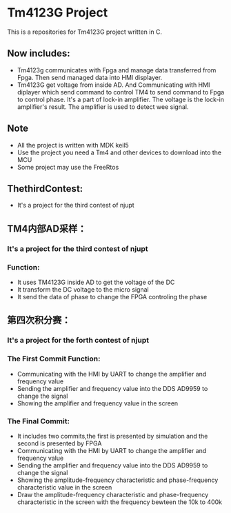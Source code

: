 ﻿# Tm4123G Project
This is a repositories for Tm4123G project written in C.
## Now includes:
* Tm4123g communicates with Fpga and manage data transferred from Fpga. Then send managed data into HMI displayer.
*  Tm4123G get voltage from inside AD. And Communicating with HMI diplayer which send command to control TM4 to send command to Fpga to control phase. It's a part of lock-in amplifier. The voltage is the lock-in amplifier's result. The amplifier is used to detect wee signal.
## Note
*  All the project is written with MDK keil5
* Use the project you need a Tm4 and other devices to download into the MCU
* Some project may use the FreeRtos 

## ThethirdContest:
* It's a project for the third contest of njupt

## TM4内部AD采样：
### It's a project for the third contest of njupt
### Function:
* It uses TM4123G inside AD to get the voltage of the DC
* It transform the DC voltage to the micro signal
* It send the data of phase to change the FPGA controling the phase

## 第四次积分赛：
### It's a project for the forth contest of njupt
### The First Commit Function:
* Communicating with the HMI by UART to change the amplifier and frequency value
* Sending the amplifier and frequency value into the DDS AD9959 to change the signal
* Showing the amplifier and frequency value in the screen
### The Final Commit:
* It includes two commits,the first is presented by simulation and the second is presented by FPGA
* Communicating with the HMI by UART to change the amplifier and frequency value
* Sending the amplifier and frequency value into the DDS AD9959 to change the signal
* Showing the  amplitude-frequency characteristic and phase-frequency characteristic value in the screen
* Draw the amplitude-frequency characteristic and phase-frequency characteristic in the screen with the frequency bewteen the 10k to 400k





 